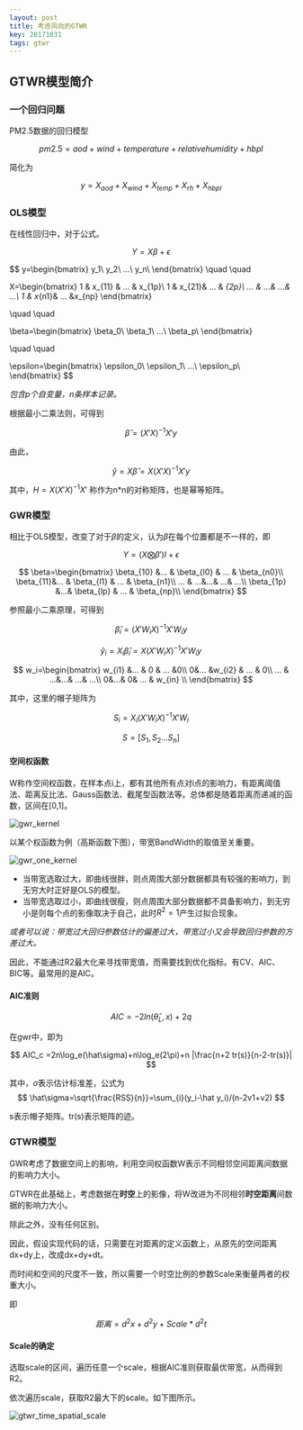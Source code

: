 ```yaml
---
layout: post
title: 考虑风向的GTWR
key: 20171031
tags: gtwr
---
```


## GTWR模型简介

### 一个回归问题

PM2.5数据的回归模型

$$
pm2.5 = aod + wind + temperature + relativehumidity + hbpl
$$

简化为

$$
y = X_{aod} + X_{wind} + X_{temp} + X_{rh} + X_{hbpl}
$$

### OLS模型

在线性回归中，对于公式。

$$
Y =X  \beta + \epsilon
$$


$$
y=\begin{bmatrix}
y_1\\ 
y_2\\ 
...\\ 
y_n\\ 
\end{bmatrix}   \quad \quad     

X=\begin{bmatrix}
1 & x_{11} & ... & x_{1p}\\ 
1 &  x_{21}&  ... &  _{2p}\\ 
... &  ...&  ...& ...\\ 
1 &  x_{n1}& ... &x_{np} 
\end{bmatrix}

\quad \quad   

\beta=\begin{bmatrix}
\beta_0\\ 
\beta_1\\ 
...\\ 
\beta_p\\ 
\end{bmatrix}

\quad \quad   

\epsilon=\begin{bmatrix}
\epsilon_0\\ 
\epsilon_1\\ 
...\\ 
\epsilon_p\\ 
\end{bmatrix}
$$

*包含p个自变量，n条样本记录。*

根据最小二乘法则，可得到

$$
\hat\beta = (X'X)^{-1}X' y
$$

由此，

$$
\hat y=X\hat \beta=X (X'X)^{-1}X' y
$$

其中，$H=X (X'X)^{-1}X'$ 称作为n*n的对称矩阵，也是幂等矩阵。

### GWR模型

相比于OLS模型，改变了对于$\beta$的定义，认为$\beta$在每个位置都是不一样的，即


$$
Y =(X  \bigotimes \beta') I + \epsilon
$$

$$
\beta=\begin{bmatrix}
\beta_{10} &... & \beta_{l0} & ... & \beta_{n0}\\ 
\beta_{11}&... & \beta_{l1} & ... & \beta_{n1}\\ 
... &  ...&...&  ...& ...\\ 
\beta_{1p} &...& \beta_{lp} & ... & \beta_{np}\\  
\end{bmatrix}
$$

参照最小二乘原理，可得到

$$
\hat\beta_i = (X'W_iX)^{-1}X'W_i y
$$

$$
\hat y_i=X_i\hat \beta_i=X (X'W_iX)^{-1}X'W_i  y
$$

$$
w_i=\begin{bmatrix}
w_{i1} &... & 0 & ... &0\\ 
0&... &w_{i2} & ... & 0\\ 
... &  ...&...&  ...& ...\\ 
0&...& 0& ... & w_{in} \\  
\end{bmatrix}
$$

其中，这里的帽子矩阵为

$$
S_i =X_i (X'W_iX)^{-1}X'W_i
$$

$$
S = [S_1,S_2...S_n]
$$

#### 空间权函数

W称作空间权函数，在样本点i上，都有其他所有点对i点的影响力，有距离阈值法、距离反比法、Gauss函数法、截尾型函数法等。总体都是随着距离而递减的函数，区间在[0,1]。

![gwr_kernel](https://raw.githubusercontent.com/xwhsky/xwhsky.github.io/master/images/_posts/gwr_kernel.png)

以某个权函数为例（高斯函数下图），带宽BandWidth的取值至关重要。

![gwr_one_kernel](https://raw.githubusercontent.com/xwhsky/xwhsky.github.io/master/images/_posts/gwr_one_kernel.png)

- 当带宽选取过大，即曲线很胖，则点周围大部分数据都具有较强的影响力，到无穷大时正好是OLS的模型。
- 当带宽选取过小，即曲线很瘦，则点周围大部分数据都不具备影响力，到无穷小是则每个点的影像取决于自己，此时$R^2=1$产生过拟合现象。

*或者可以说：带宽过大回归参数估计的偏差过大，带宽过小又会导致回归参数的方差过大。*

因此，不能通过R2最大化来寻找带宽值，而需要找到优化指标。有CV、AIC、BIC等。最常用的是AIC。

#### AIC准则

$$
AIC=-2ln(\hat\theta_L,x)+2q
$$

在gwr中，即为

$$
AIC_c =2n\log_e(\hat\sigma)+n\log_e(2\pi)+n |\frac{n+2 tr(s)}{n-2-tr(s)}|
$$

其中，$\hat\sigma$表示估计标准差，公式为
$$
\hat\sigma=\sqrt{\frac{RSS}{n}}=\sum_{i}(y_i-\hat y_i)/(n-2v1+v2)
$$


s表示帽子矩阵。tr(s)表示矩阵的迹。

### GTWR模型

GWR考虑了数据空间上的影响，利用空间权函数W表示不同相邻空间距离间数据的影响力大小。

GTWR在此基础上，考虑数据在**时空**上的影像，将W改进为不同相邻**时空距离**间数据的影响力大小。

除此之外，没有任何区别。

因此，假设实现代码的话，只需要在对距离的定义函数上，从原先的空间距离dx+dy上，改成dx+dy+dt。

而时间和空间的尺度不一致，所以需要一个时空比例的参数Scale来衡量两者的权重大小。

即

$$
距离=d^2x+d^2y+Scale*d^2t
$$

#### Scale的确定

选取scale的区间，遍历任意一个scale，根据AIC准则获取最优带宽，从而得到R2。

依次遍历scale，获取R2最大下的scale。如下图所示。

![gtwr_time_spatial_scale](https://raw.githubusercontent.com/xwhsky/xwhsky.github.io/master/images/_posts/gtwr_time_spatial_scale.png)